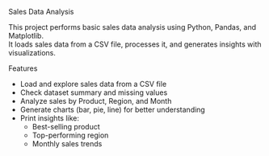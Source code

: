 Sales Data Analysis

This project performs basic sales data analysis using Python, Pandas, and Matplotlib.  
It loads sales data from a CSV file, processes it, and generates insights with visualizations.

Features
- Load and explore sales data from a CSV file  
- Check dataset summary and missing values  
- Analyze sales by Product, Region, and Month  
- Generate charts (bar, pie, line) for better understanding  
- Print insights like:
  - Best-selling product  
  - Top-performing region  
  - Monthly sales trends  

